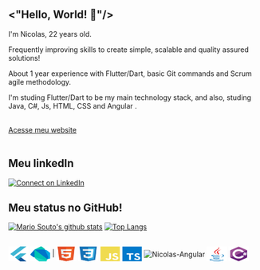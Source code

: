 ## **<"Hello, World! 🖖"/>**
I'm Nicolas, 22 years old.
<p>Frequently improving skills to create simple, scalable and quality assured solutions!</p>
<p>About 1 year experience with Flutter/Dart, basic Git commands and Scrum agile methodology.</p>
<p>I'm studing Flutter/Dart to be my main technology stack, and also, studing Java, C#, Js, HTML, CSS and Angular .</p>

</br>
<div style="display: inline_block; gap: 10px">
  <i class="fa-solid fa-house"></i>
  <a href="https://nicolaspaxao.github.io/my_portfolio/" target="_blank">Acesse meu website</a>
</div>

</br>

## Meu linkedIn
[![Connect on LinkedIn](	https://img.shields.io/badge/LinkedIn-0077B5?style=for-the-badge&logo=linkedin&logoColor=white)](https://www.linkedin.com/in/nicolas-pax%C3%A3o-da-silva-b53764178/)

## Meu status no GitHub!
[![Mario Souto's github stats](https://github-readme-stats.vercel.app/api?username=NicolasPaxao&theme=radical&show_icons=true&count_private=true)](https://github.com/NicolasPaxao)
[![Top Langs](https://github-readme-stats.vercel.app/api/top-langs/?username=NicolasPaxao&layout=compact&theme=radical)](https://github.com/NicolasPaxao)

<div style="display: inline_block"><br>
  <img align="center" alt="Nicolas-Flutter" height="30" width="40" src="https://raw.githubusercontent.com/devicons/devicon/master/icons/flutter/flutter-original.svg">
  <img align="center" alt="Nicolas-Dart" height="30" width="40" src="https://raw.githubusercontent.com/devicons/devicon/master/icons/dart/dart-original.svg">
  |
  <img align="center" alt="Nicolas-HTML" height="30" width="40" src="https://raw.githubusercontent.com/devicons/devicon/master/icons/html5/html5-original.svg">
  <img align="center" alt="Nicolas-CSS" height="30" width="40" src="https://raw.githubusercontent.com/devicons/devicon/master/icons/css3/css3-original.svg">
  <img align="center" alt="Nicolas-Js" height="30" width="40" src="https://raw.githubusercontent.com/devicons/devicon/master/icons/javascript/javascript-plain.svg">
  <img align="center" alt="Nicolas-Ts" height="30" width="40" src="https://raw.githubusercontent.com/devicons/devicon/master/icons/typescript/typescript-plain.svg">
  <img align="center" alt="Nicolas-Angular" height="30" width="30" src="https://avatars.githubusercontent.com/u/139426?s=200&v=4">
  <img align="center" alt="Nicolas-Java" height="30" width="40" src="https://raw.githubusercontent.com/devicons/devicon/master/icons/java/java-original.svg">
  <img align="center" alt="Nicolas-Csharp" height="30" width="40" src="https://raw.githubusercontent.com/devicons/devicon/master/icons/csharp/csharp-original.svg">
</div>
